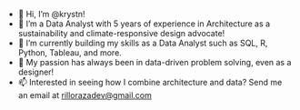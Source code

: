 - 👋 Hi, I’m @krystn!
- 👀 I’m a Data Analyst with 5 years of experience in Architecture as a sustainability and climate-responsive design advocate!
- 🌱 I’m currently building my skills as a Data Analyst such as SQL, R, Python, Tableau, and more.
- 💞️ My passion has always been in data-driven problem solving, even as a designer! 
- 📫 Interested in seeing how I combine architecture and data? Send me an email at rillorazadev@gmail.com
